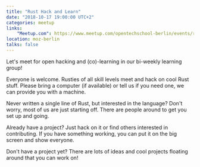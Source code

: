 ```yaml
---
title: "Rust Hack and Learn"
date: "2018-10-17 19:00:00 UTC+2"
categories: meetup
links:
    "Meetup.com": https://www.meetup.com/opentechschool-berlin/events/rjgkhqyxnbwb/
location: moz-berlin
talks: false
---
```


Let's meet for open hacking and (co)-learning in our bi-weekly learning group!

Everyone is welcome. Rusties of all skill levels meet and hack on cool Rust stuff. Please bring a computer (if available) or tell us if you need one, we can provide you with a machine.

Never written a single line of Rust, but interested in the language? Don't worry, most of us are just starting off. There are people around to get you set up and going.

Already have a project? Just hack on it or find others interested in contributing. If you have something working, you can put it on the big screen and show everyone.

Don't have a project yet? There are lots of ideas and cool projects floating around that you can work on!

